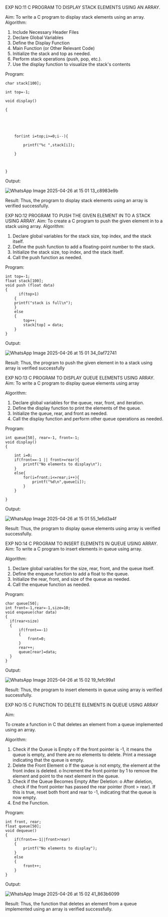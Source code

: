 EXP NO:11 C PROGRAM TO DISPLAY STACK ELEMENTS USING AN ARRAY.

Aim:
To write a C program to display stack elements using an array.
Algorithm:
1.	Include Necessary Header Files
2.	Declare Global Variables
3.	Define the Display Function
4.	Main Function (or Other Relevant Code)
5.	Initialize the stack and top as needed.
6.	Perform stack operations (push, pop, etc.).
7.	Use the display function to visualize the stack's contents
 
Program:

```
char stack[100];

int top=-1;

void display()

{

  

  

    for(int i=top;i>=0;i--){

        printf("%c ",stack[i]);

    }

    

}
```
Output:

![WhatsApp Image 2025-04-26 at 15 01 13_c8983e9b](https://github.com/user-attachments/assets/80f2795c-6878-4b82-b13e-199fb00c3b56)

Result:
Thus, the program to display stack elements using an array is verified successfully.
 

EXP NO:12  PROGRAM TO PUSH THE GIVEN ELEMENT IN TO A STACK USING ARRAY.
Aim:
To create a C program to push the given element in to a stack using array.
Algorithm:
1.	Declare global variables for the stack size, top index, and the stack itself.
2.	Define the push function to add a floating-point number to the stack.
3.	Initialize the stack size, top index, and the stack itself.
4.	Call the push function as needed.
 
Program:

```
int top=-1;
float stack[100];
void push (float data)
{
      if(top>1)
    {
    printf("stack is full\n");
    }
    else
    {
        top++;
        stack[top] = data;
    }
}
```
Output:

![WhatsApp Image 2025-04-26 at 15 01 34_0af72741](https://github.com/user-attachments/assets/e6d4122b-acfa-4a29-9488-d34759a752d2)

Result:
Thus, the program to push the given element in to a stack using array is verified successfully


 
EXP NO:13 C PROGRAM TO DISPLAY QUEUE ELEMENTS USING ARRAY.
Aim:
To write a C program to display queue elements using array

Algorithm:
1.	Declare global variables for the queue, rear, front, and iteration.
2.	Define the display function to print the elements of the queue.
3.	Initialize the queue, rear, and front as needed.
4.	Call the display function and perform other queue operations as needed.
 
Program:

```
int queue[50], rear=-1, front=-1;
void display()
{
    
    int i=0;
    if(front==-1 || front>=rear){
        printf("No elements to display\n");
    }
    else{
        for(i=front;i<=rear;i++){
            printf("%d\n",queue[i]);
        }
    }

}
```
Output:

![WhatsApp Image 2025-04-26 at 15 01 55_1e6d3a4f](https://github.com/user-attachments/assets/94f02093-380b-467e-bd88-a0961e36efae)

Result:
Thus, the program to display queue elements using array is verified successfully.


 
EXP NO:14 C PROGRAM TO INSERT ELEMENTS IN QUEUE USING ARRAY.
Aim:
To write a C program to insert elements in queue using array.

Algorithm:
1.	Declare global variables for the size, rear, front, and the queue itself.
2.	Define the enqueue function to add a float to the queue.
3.	Initialize the rear, front, and size of the queue as needed.
4.	Call the enqueue function as needed.

Program:

```
char queue[50];
int front=-1,rear=-1,size=10;
void enqueue(char data)
{
  if(rear<size)
  {
      if(front==-1)
      {
          front=0;
      }
      rear++;
      queue[rear]=data;
  }
}
```

Output:

![WhatsApp Image 2025-04-26 at 15 02 19_fefc99a1](https://github.com/user-attachments/assets/0517f225-6b8d-4cd8-9de2-67ec3ed51f3e)

Result:
Thus, the program to insert elements in queue using array is verified successfully.



 
EXP NO:15 C FUNCTION TO DELETE ELEMENTS IN QUEUE USING ARRAY



Aim:

To create a function in C that deletes an element from a queue implemented using an array.

Algorithm:

1.	Check if the Queue is Empty
o	If the front pointer is -1, it means the queue is empty, and there are no elements to delete. Print a message indicating that the queue is empty.
2.	Delete the Front Element
o	If the queue is not empty, the element at the front index is deleted.
o	Increment the front pointer by 1 to remove the element and point to the next element in the queue.
3.	Check if the Queue Becomes Empty After Deletion:
o	After deletion, check if the front pointer has passed the rear pointer (front > rear). If this is true, reset both front and rear to -1, indicating that the queue is now empty.
4.	End the Function.



Program:

```
int front, rear;
float queue[50];
void dequeue()
{
    if(front==-1||front>rear)
    {
        printf("No elements to display");
    }
    else
    {
        front++;
    }
}
```

Output:

![WhatsApp Image 2025-04-26 at 15 02 41_863b6099](https://github.com/user-attachments/assets/16fb0b7b-75d6-407c-920e-7c2cceb852b0)

Result:
Thus, the function that deletes an element from a queue implemented using an array is verified successfully.
